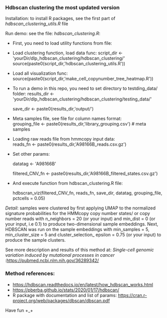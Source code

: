 
### Hdbscan clustering the most updated version
Installation: to install R packages, see the first part of *hdbscan_clustering_utils.R* file

Run demo: see the file: *hdbscan_clustering.R*:

- First, you need to load utility functions from file:

- Load clustering function, load data func: script_dir <- 'yourDir/dlp_hdbscan_clustering/hdbscan_clustering/'
source(paste0(script_dir,'hdbscan_clustering_utils.R')) 
- Load all visualization func: source(paste0(script_dir,'make_cell_copynumber_tree_heatmap.R')) 
- To run a demo in this repo, you need to set directory to testding_data/ folder: 
  results_dir <- 'yourDir/dlp_hdbscan_clustering/hdbscan_clustering/testing_data/'
  
  save_dir <- paste0(results_dir,'output/')
  
- Meta samples file, see file for column names format:   
  grouping_file <- paste0(results_dir,'library_grouping.csv') # meta samples
  
- Loading raw reads file from hmmcopy input data:   
  reads_fn <- paste0(results_dir,'A98166B_reads.csv.gz') 
  
- Set other params:   
  
  datatag <- 'A98166B'
  
  filtered_CNV_fn <- paste0(results_dir,'A98166B_filtered_states.csv.gz')
  
- And execute function from hdbscan_clustering.R file:  

  hdbscran_viz(filtered_CNV_fn, reads_fn,
               save_dir, datatag, grouping_file, pctcells = 0.05)


*Detail*: samples were clustered by first applying UMAP to the normalized signature probabilities for the HMMcopy copy number states/ or copy number reads with n_neighbors = 20 (or your input) and min_dist = 0 (or your input, i.e 0.1) to produce two-dimensional sample embeddings. Next, HDBSCAN was run on the sample embeddings with min_samples = 5, min_cluster_size = 5 and cluster_selection_ epsilon = 0.75 (or your input) to produce the sample clusters.

See more description and results of this method at: *Single-cell genomic variation induced by mutational processes in cancer* :https://pubmed.ncbi.nlm.nih.gov/36289342/

### Method references: 
- https://hdbscan.readthedocs.io/en/latest/how_hdbscan_works.html
- https://pberba.github.io/stats/2020/01/17/hdbscan/
- R package with documentation and list of params: https://cran.r-project.org/web/packages/dbscan/dbscan.pdf

Have fun +_+
